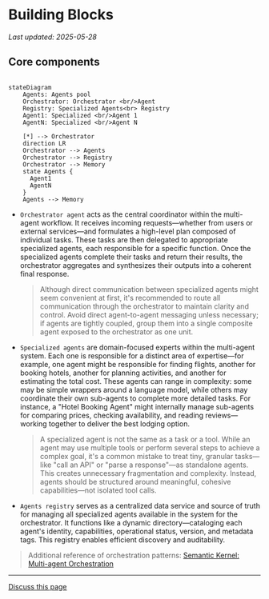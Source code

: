# Building Blocks

_Last updated: 2025-05-28_

## Core components

```mermaid

stateDiagram
    Agents: Agents pool
    Orchestrator: Orchestrator <br/>Agent
    Registry: Specialized Agents<br> Registry
    Agent1: Specialized <br/>Agent 1
    AgentN: Specialized <br/>Agent N

    [*] --> Orchestrator
    direction LR
    Orchestrator --> Agents
    Orchestrator --> Registry
    Orchestrator --> Memory
    state Agents {
      Agent1
      AgentN
    }
    Agents --> Memory
```

- `Orchestrator agent` acts as the central coordinator within the multi-agent
  workflow. It receives incoming requests—whether from users or external
  services—and formulates a high-level plan composed of individual tasks. These
  tasks are then delegated to appropriate specialized agents, each responsible
  for a specific function. Once the specialized agents complete their tasks and
  return their results, the orchestrator aggregates and synthesizes their
  outputs into a coherent final response.

  > Although direct communication between specialized agents might seem
  > convenient at first, it's recommended to route all communication through the
  > orchestrator to maintain clarity and control. Avoid direct agent-to-agent
  > messaging unless necessary; if agents are tightly coupled, group them into a
  > single composite agent exposed to the orchestrator as one unit.

- `Specialized agents` are domain-focused experts within the multi-agent system.
  Each one is responsible for a distinct area of expertise—for example, one
  agent might be responsible for finding flights, another for booking hotels,
  another for planning activities, and another for estimating the total cost.
  These agents can range in complexity: some may be simple wrappers around a
  language model, while others may coordinate their own sub-agents to complete
  more detailed tasks. For instance, a "Hotel Booking Agent" might internally
  manage sub-agents for comparing prices, checking availability, and reading
  reviews—working together to deliver the best lodging option.

  > A specialized agent is not the same as a task or a tool. While an agent may
  > use multiple tools or perform several steps to achieve a complex goal, it's
  > a common mistake to treat tiny, granular tasks—like "call an API" or "parse
  > a response"—as standalone agents. This creates unnecessary fragmentation and
  > complexity. Instead, agents should be structured around meaningful, cohesive
  > capabilities—not isolated tool calls.

- `Agents registry` serves as a centralized data service and source of truth for
  managing all specialized agents available in the system for the orchestrator.
  It functions like a dynamic directory—cataloging each agent's identity,
  capabilities, operational status, version, and metadata tags. This registry
  enables efficient discovery and auditability.

> Additional reference of orchestration patterns:
> [Semantic Kernel: Multi-agent Orchestration](https://devblogs.microsoft.com/semantic-kernel/semantic-kernel-multi-agent-orchestration/)

---

<a class="github-button" href="https://github.com/microsoft/multi-agent-reference-architecture/discussions/new?category=q-a&body=Source: [Building Blocks](https://github.com/microsoft/multi-agent-reference-architecture/blob/main/{{selfpath}})" data-icon="octicon-comment-discussion" target="_blank" data-size="large" aria-label="Discuss buttons/github-buttons on GitHub">Discuss this page</a>

<script async defer src="https://buttons.github.io/buttons.js"></script>
